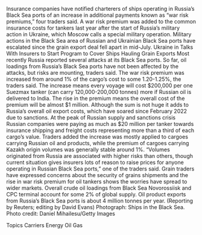Insurance companies have notified charterers of ships operating in Russia’s Black Sea ports of an increase in additional payments known as “war risk premiums,” four traders said.
A war risk premium was added to the common insurance costs for tankers last year after the start of Russia’s military action in Ukraine, which Moscow calls a special military operation.
Military actions in the Black Sea area of Russian and Ukrainian Black Sea ports have escalated since the grain export deal fell apart in mid-July.
Ukraine in Talks With Insurers to Start Program to Cover Ships Hauling Grain Exports
Most recently Russia reported several attacks at its Black Sea ports. So far, oil loadings from Russia’s Black Sea ports have not been affected by the attacks, but risks are mounting, traders said.
The war risk premium was increased from around 1% of the cargo’s cost to some 1.20-1.25%, the traders said.
The increase means every voyage will cost $200,000 per one Suezmax tanker (can carry 120,000-200,000 tonnes) more if Russian oil is delivered to India. The rise in the premium means the overall cost of the premium will be almost $1 million.
Although the sum is not huge it adds to Russia’s overall oil export costs, which have soared since February 2022 due to sanctions.
At the peak of Russian supply and sanctions crisis Russian companies were paying as much as $20 million per tanker towards insurance shipping and freight costs representing more than a third of each cargo’s value.
Traders added the increase was mostly applied to cargoes carrying Russian oil and products, while the premium of cargoes carrying Kazakh origin volumes was generally stable around 1%.
“Volumes originated from Russia are associated with higher risks than others, though current situation gives insurers lots of reason to raise prices for anyone operating in Russian Black Sea ports,” one of the traders said.
Grain traders have expressed concerns about the security of grains shipments and the rise in war risk premium for oil tankers shows the worries have spread to wider markets.
Overall crude oil loadings from Black Sea Novorossiisk and CPC terminal account for some 2% of global supply. Oil product exports from Russia’s Black Sea ports is about 4 million tonnes per year.
(Reporting by Reuters; editing by David Evans)
Photograph: Ships in the Black Sea. Photo credit: Daniel Mihailesu/Getty Images

Topics
Carriers
Energy
Oil Gas
